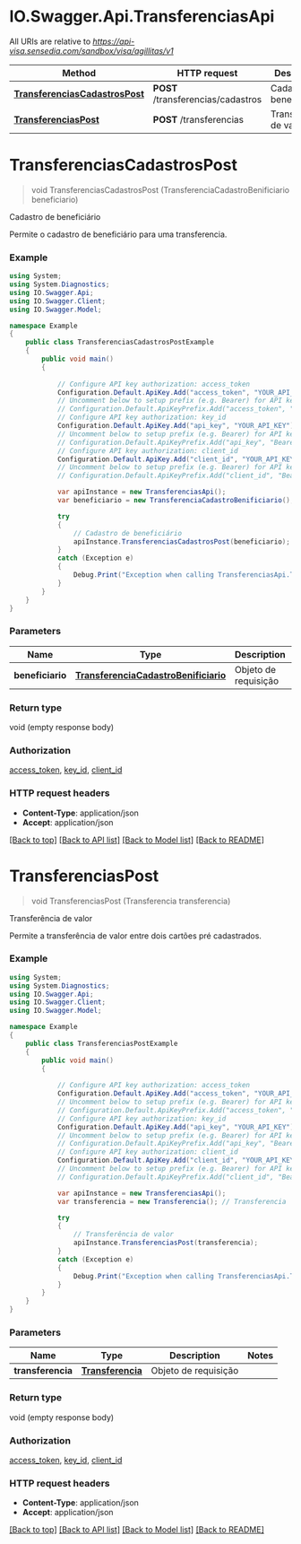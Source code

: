 # IO.Swagger.Api.TransferenciasApi

All URIs are relative to *https://api-visa.sensedia.com/sandbox/visa/agillitas/v1*

Method | HTTP request | Description
------------- | ------------- | -------------
[**TransferenciasCadastrosPost**](TransferenciasApi.md#transferenciascadastrospost) | **POST** /transferencias/cadastros | Cadastro de beneficiário
[**TransferenciasPost**](TransferenciasApi.md#transferenciaspost) | **POST** /transferencias | Transferência de valor


<a name="transferenciascadastrospost"></a>
# **TransferenciasCadastrosPost**
> void TransferenciasCadastrosPost (TransferenciaCadastroBenificiario beneficiario)

Cadastro de beneficiário

<p>Permite o cadastro de beneficiário para uma transferencia.</p>

### Example
```csharp
using System;
using System.Diagnostics;
using IO.Swagger.Api;
using IO.Swagger.Client;
using IO.Swagger.Model;

namespace Example
{
    public class TransferenciasCadastrosPostExample
    {
        public void main()
        {
            
            // Configure API key authorization: access_token
            Configuration.Default.ApiKey.Add("access_token", "YOUR_API_KEY");
            // Uncomment below to setup prefix (e.g. Bearer) for API key, if needed
            // Configuration.Default.ApiKeyPrefix.Add("access_token", "Bearer");
            // Configure API key authorization: key_id
            Configuration.Default.ApiKey.Add("api_key", "YOUR_API_KEY");
            // Uncomment below to setup prefix (e.g. Bearer) for API key, if needed
            // Configuration.Default.ApiKeyPrefix.Add("api_key", "Bearer");
            // Configure API key authorization: client_id
            Configuration.Default.ApiKey.Add("client_id", "YOUR_API_KEY");
            // Uncomment below to setup prefix (e.g. Bearer) for API key, if needed
            // Configuration.Default.ApiKeyPrefix.Add("client_id", "Bearer");

            var apiInstance = new TransferenciasApi();
            var beneficiario = new TransferenciaCadastroBenificiario(); // TransferenciaCadastroBenificiario | Objeto de requisição

            try
            {
                // Cadastro de beneficiário
                apiInstance.TransferenciasCadastrosPost(beneficiario);
            }
            catch (Exception e)
            {
                Debug.Print("Exception when calling TransferenciasApi.TransferenciasCadastrosPost: " + e.Message );
            }
        }
    }
}
```

### Parameters

Name | Type | Description  | Notes
------------- | ------------- | ------------- | -------------
 **beneficiario** | [**TransferenciaCadastroBenificiario**](TransferenciaCadastroBenificiario.md)| Objeto de requisição | 

### Return type

void (empty response body)

### Authorization

[access_token](../README.md#access_token), [key_id](../README.md#key_id), [client_id](../README.md#client_id)

### HTTP request headers

 - **Content-Type**: application/json
 - **Accept**: application/json

[[Back to top]](#) [[Back to API list]](../README.md#documentation-for-api-endpoints) [[Back to Model list]](../README.md#documentation-for-models) [[Back to README]](../README.md)

<a name="transferenciaspost"></a>
# **TransferenciasPost**
> void TransferenciasPost (Transferencia transferencia)

Transferência de valor

<p>Permite a transferência de valor entre dois cartões pré cadastrados.</p>

### Example
```csharp
using System;
using System.Diagnostics;
using IO.Swagger.Api;
using IO.Swagger.Client;
using IO.Swagger.Model;

namespace Example
{
    public class TransferenciasPostExample
    {
        public void main()
        {
            
            // Configure API key authorization: access_token
            Configuration.Default.ApiKey.Add("access_token", "YOUR_API_KEY");
            // Uncomment below to setup prefix (e.g. Bearer) for API key, if needed
            // Configuration.Default.ApiKeyPrefix.Add("access_token", "Bearer");
            // Configure API key authorization: key_id
            Configuration.Default.ApiKey.Add("api_key", "YOUR_API_KEY");
            // Uncomment below to setup prefix (e.g. Bearer) for API key, if needed
            // Configuration.Default.ApiKeyPrefix.Add("api_key", "Bearer");
            // Configure API key authorization: client_id
            Configuration.Default.ApiKey.Add("client_id", "YOUR_API_KEY");
            // Uncomment below to setup prefix (e.g. Bearer) for API key, if needed
            // Configuration.Default.ApiKeyPrefix.Add("client_id", "Bearer");

            var apiInstance = new TransferenciasApi();
            var transferencia = new Transferencia(); // Transferencia | Objeto de requisição

            try
            {
                // Transferência de valor
                apiInstance.TransferenciasPost(transferencia);
            }
            catch (Exception e)
            {
                Debug.Print("Exception when calling TransferenciasApi.TransferenciasPost: " + e.Message );
            }
        }
    }
}
```

### Parameters

Name | Type | Description  | Notes
------------- | ------------- | ------------- | -------------
 **transferencia** | [**Transferencia**](Transferencia.md)| Objeto de requisição | 

### Return type

void (empty response body)

### Authorization

[access_token](../README.md#access_token), [key_id](../README.md#key_id), [client_id](../README.md#client_id)

### HTTP request headers

 - **Content-Type**: application/json
 - **Accept**: application/json

[[Back to top]](#) [[Back to API list]](../README.md#documentation-for-api-endpoints) [[Back to Model list]](../README.md#documentation-for-models) [[Back to README]](../README.md)


